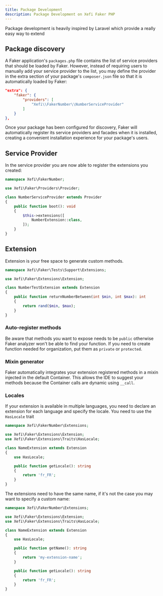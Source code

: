 ```yaml
---
title: Package Development
description: Package Development on Xefi Faker PHP
---
```


Package development is heavily inspired by Laravel which provide a really easy way to extend

## Package discovery

A Faker application's `packages.php` file contains the list of service providers that should be loaded by Faker.
However, instead of requiring users to manually add your service provider to the list, you may define the provider in the extra section of your package's `composer.json` file so that it is automatically loaded by Faker:

```json
"extra": {
    "faker": {
        "providers": [
            "Xefi\\FakerNumber\\NumberServiceProvider"
        ]
    }
},
```

Once your package has been configured for discovery, Faker will automatically register its service providers and facades when it is installed, creating a convenient installation experience for your package's users.

## Service Provider

In the service provider you are now able to register the extensions you created:

```php
namespace Xefi\FakerNumber;

use Xefi\Faker\Providers\Provider;

class NumberServiceProvider extends Provider
{
    public function boot(): void
    {
        $this->extensions([
            NumberExtension::class,
        ]);
    }
}
```

## Extension
Extension is your free space to generate custom methods.

```php
namespace Xefi\Faker\Tests\Support\Extensions;

use Xefi\Faker\Extensions\Extension;

class NumberTestExtension extends Extension
{
    public function returnNumberBetween(int $min, int $max): int
    {
        return rand($min, $max);
    }
}
```

### Auto-register methods
Be aware that methods you want to expose needs to be `public` otherwise Faker analyzer won't be able to find your function.
If you need to create function needed for organization, put them as `private` or `protected`.

### Mixin generator

Faker automatically integrates your extension registered methods in a mixin injected in the default Container.
This allows the IDE to suggest your methods because the Container calls are dynamic using `__call`.

### Locales

If your extension is available in multiple languages, you need to declare an extension for each language and specify the locale.
You need to use the `HasLocale` trait

```php
namespace Xefi\FakerNumber\Extensions;

use Xefi\Faker\Extensions\Extension;
use Xefi\Faker\Extensions\Traits\HasLocale;

class NameExtension extends Extension
{
    use HasLocale;

    public function getLocale(): string
    {
        return 'fr_FR';
    }
}
```

The extensions need to have the same name, if it's not the case you may want to specify a custom name:

```php
namespace Xefi\FakerNumber\Extensions;

use Xefi\Faker\Extensions\Extension;
use Xefi\Faker\Extensions\Traits\HasLocale;

class NameExtension extends Extension
{
    use HasLocale;

    public function getName(): string
    {
        return 'my-extension-name';
    }

    public function getLocale(): string
    {
        return 'fr_FR';
    }
}
```
